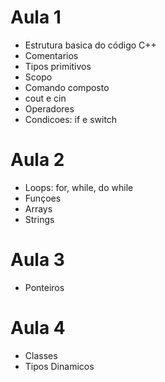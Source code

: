 # Aula 1

- Estrutura basica do código C++
- Comentarios
- Tipos primitivos
- Scopo
- Comando composto
- cout e cin
- Operadores
- Condicoes: if e switch

# Aula 2

- Loops: for, while, do while
- Funçoes
- Arrays
- Strings

# Aula 3

- Ponteiros

# Aula 4

- Classes
- Tipos Dinamicos
